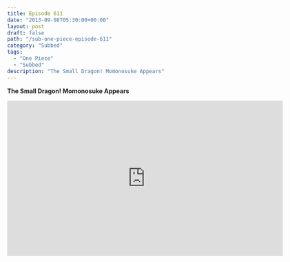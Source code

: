 ```yaml
---
title: Episode 611
date: "2013-09-08T05:30:00+00:00"
layout: post
draft: false
path: "/sub-one-piece-episode-611"
category: "Subbed"
tags:
  - "One Piece"
  - "Subbed"
description: "The Small Dragon! Momonosuke Appears"
---
```


**The Small Dragon! Momonosuke Appears**

<iframe width="640" height="360" src="https://www.rapidvideo.com/e/G6FRPFTCAO" frameborder="0" marginwidth=0 marginheight=0 scrolling=no allowfullscreen></iframe>

